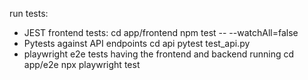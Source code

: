 run tests:
- JEST frontend tests:
    cd app/frontend
    npm test -- --watchAll=false
- Pytests against API endpoints
    cd api
    pytest test_api.py
- playwright e2e tests
    having the frontend and backend running
    cd app/e2e
    npx playwright test
